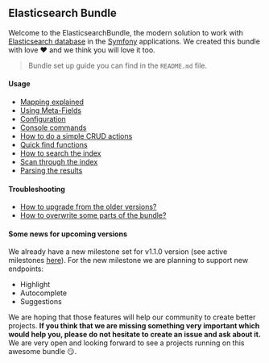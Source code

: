 ## Elasticsearch Bundle

Welcome to the ElasticsearchBundle, the modern solution to work with [Elasticsearch database](https://www.elastic.co/products/elasticsearch) in the [Symfony](https://github.com/symfony/symfony-standard) applications. We created this bundle with love :heart: and we think you will love it too.

> Bundle set up guide you can find in the `README.md` file. 

#### Usage
* [Mapping explained](mapping.md)
* [Using Meta-Fields](meta_fields.md)
* [Configuration](configuration.md)
* [Console commands](commands.md)
* [How to do a simple CRUD actions](crud.md)
* [Quick find functions](find_functions.md)
* [How to search the index](search.md)
* [Scan through the index](scan.md)
* [Parsing the results](results_parsing.md)

#### Troubleshooting
* [How to upgrade from the older versions?](upgrade.md)
* [How to overwrite some parts of the bundle?](overwriting_bundle.md)

#### Some news for upcoming versions

We already have a new milestone set for v1.1.0 version (see active milestones [here](https://github.com/steerfox-io/ElasticsearchBundle/milestones)). For the new milestone we are planning to support new endpoints:
* Highlight
* Autocomplete
* Suggestions

We are hoping that those features will help our community to create better projects. **If you think that we are missing something very important which would help you, please do not hesitate to create an issue and ask about it.** We are very open and looking forward to see a projects running on this awesome bundle :smirk:.
